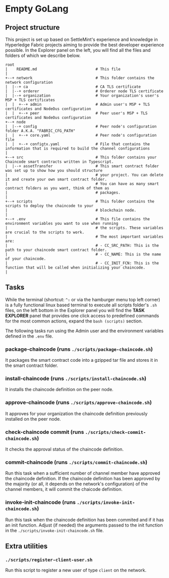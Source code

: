 # Empty GoLang

## Project structure

This project is set up based on SettleMint's experience and knowledge in Hyperledge Fabric projects aiming to provide the best
developer experience possible. In the Explorer panel on the left, you will find all the files and folders of which we describe below.

```plain
root
|    README.md                          # This file
|
+--+ network                            # This folder contains the network configuration
|  |--+ ca                              # CA TLS certificate
|  |--+ orderer                         # Orderer node TLS certificate
|  |--+ organization                    # Your organization's user's MSP + TLS certificates
|  |  +--+ admin                        # Admin user's MSP + TLS certificates and NodeOus configuration
|  |  +--+ peer                         # Peer user's MSP + TLS certificates and NodeOus configuration
+--+ node
|  |--+ config                          # Peer node's configuration folder A.K.A. "FABRIC_CFG_PATH"
|  |  +--+ core.yaml                    # Peer node's configuration file
|  |  +--+ configtx.yaml                # File that contains the information that is required to build the channel configurations
|
+--+ src                                # This folder contains your Chaincode smart contracts written in Typescript.
|  |--+ assetTransfer                   # This smart contract folder was set up to show how you should structure
|                                       # your project. You can delete it and create your own smart contract folder.
|                                       # You can have as many smart contract folders as you want, think of them as
|                                       # packages.
|
+--+ scripts                            # This folder contains the scripts to deploy the chaincode to your
|                                       # blockchain node.
|
+--+ .env                               # This file contains the environment variables you want to use when running
|                                       # the scripts. These variables are crucial to the scripts to work.
|                                       # The most important variables are:
|                                       # - CC_SRC_PATH: This is the path to your chaincode smart contract folder.
|                                       # - CC_NAME: This is the name of your chaincode.
|                                       # - CC_INIT_FCN: This is the function that will be called when initializing your chaincode.
|
```

## Tasks

While the terminal (shortcut: `^⇧` or via the hamburger menu top left corner) is a fully functional linux based terminal to execute all scripts folder's `.sh` files, on the left bottom in the Explorer panel you will find the **TASK EXPLORER** panel that provides one click access to predefined commands for the most common actions, expand the `bash (scripts)` section.

The following tasks run using the Admin user and the environment variables defined in the `.env` file.

### package-chaincode (runs `./scripts/package-chaincode.sh`)

It packages the smart contract code into a gzipped tar file and stores it in the smart contract folder.

### install-chaincode (runs `./scripts/install-chaincode.sh`)

It installs the chaincode definition on the peer node.

### approve-chaincode (runs `./scripts/approve-chaincode.sh`)

It approves for your organization the chaincode definition previously installed on the peer node.

### check-chaincode commit (runs `./scripts/check-commit-chaincode.sh`)

It checks the approval status of the chaincode definition.

### commit-chaincode (runs `./scripts/commit-chaincode.sh`)

Run this task when a sufficient number of channel member have approved the chaincode definition. If the chaincode definition has been approved by the majority (or all, it depends on the network's configuration) of the channel members, it will commit the chaicode definition.

### invoke-init-chaincode (runs `./scripts/invoke-init-chaincode.sh`)

Run this task when the chaincode definition has been commited and if it has an init function. Adjust (if needed) the arguments passed to the init function in the `./scripts/invoke-init-chaincode.sh` file.

## Extra utilities

### `./scripts/register-client-user.sh`

Run this script to register a new user of type `client` on the network.
